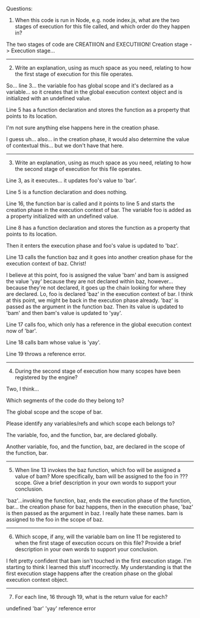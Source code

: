 Questions:

1. When this code is run in Node, e.g. node index.js, what are the two stages of execution for this file called, and which order do they happen in?

The two stages of code are CREATIIION and EXECUTIIION! Creation stage -> Execution stage...

-----------------

2. Write an explanation, using as much space as you need, relating to how the first stage of execution for this file operates.

So... line 3... the variable foo has global scope and it's declared as a variable... so it creates that in the global execution context object and is initialized with an undefined value.

Line 5 has a function declaration and stores the function as a property that points to its location.

I'm not sure anything else happens here in the creation phase.

I guess uh... also... in the creation phase, it would also determine the value of contextual this... but we don't have that here.

-----------------

3. Write an explanation, using as much space as you need, relating to how the second stage of execution for this file operates.

Line 3, as it executes... it updates foo's value to 'bar'.

Line 5 is a function declaration and does nothing.

Line 16, the function bar is called and it points to line 5 and starts the creation phase in the execution context of bar. The variable foo is added as a property initialized with an undefined value.

Line 8 has a function declaration and stores the function as a property that points to its location.

Then it enters the execution phase and foo's value is updated to 'baz'.

Line 13 calls the function baz and it goes into another creation phase for the execution context of baz. Christ!

I believe at this point, foo is assigned the value 'bam' and bam is assigned the value 'yay' because they are not declared within baz, however... because they're not declared, it goes up the chain looking for where they are declared. Lo, foo is declared 'baz' in the execution context of bar. I think at this point, we might be back in the execution phase already. 'baz' is passed as the argument in the function baz. Then its value is updated to 'bam' and then bam's value is updated to 'yay'.

Line 17 calls foo, which only has a reference in the global execution context now of 'bar'.

Line 18 calls bam whose value is 'yay'.

Line 19 throws a reference error.

-----------------

4. During the second stage of execution how many scopes have been registered by the engine?

Two, I think...

Which segments of the code do they belong to?

The global scope and the scope of bar.

Please identify any variables/refs and which scope each belongs to?

The variable, foo, and the function, bar, are declared globally.

Another variable, foo, and the function, baz, are declared in the scope of the function, bar.

-----------------

5. When line 13 invokes the baz function, which foo will be assigned a value of bam? More specifically, bam will be assigned to the foo in ??? scope. Give a brief description in your own words to support your conclusion.

'baz'...invoking the function, baz, ends the execution phase of the function, bar... the creation phase for baz happens, then in the execution phase, 'baz' is then passed as the argument in baz. I really hate these names. bam is assigned to the foo in the scope of baz.

-----------------

6. Which scope, if any, will the variable bam on line 11 be registered to when the first stage of execution occurs on this file? Provide a brief description in your own words to support your conclusion.

I felt pretty confident that bam isn't touched in the first execution stage. I'm starting to think I learned this stuff incorrectly. My understanding is that the first execution stage happens after the creation phase on the global execution context object.

-----------------

7. For each line, 16 through 19, what is the return value for each?

undefined
'bar'
'yay'
reference error
